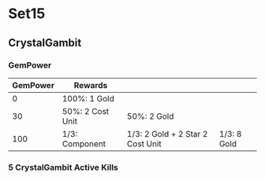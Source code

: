 # Set15

## CrystalGambit

### GemPower

| GemPower | Rewards          |             |   |
| -        | -                | -           | - |
| 0        | 100%: 1 Gold     |             |   |
| 30       | 50%: 2 Cost Unit | 50%: 2 Gold |   |
| 100      | 1/3: Component   | 1/3: 2 Gold + 2 Star 2 Cost Unit | 1/3: 8 Gold | |

### 5 CrystalGambit Active Kills